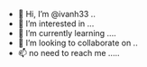 - 👋 Hi, I’m @ivanh33 ..
- 👀 I’m interested in ...
- 🌱 I’m currently learning ....
- 💞️ I’m looking to collaborate on ..
- 📫 no need to reach me .....
<!---
ivanh33/ivanh33 is a ✨ special ✨ repository because its `README.md` (this file) appears on your GitHub profile.
You can click the Preview link to take a look at your changes.
--->
